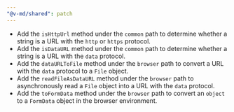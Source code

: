 ```yaml
---
"@v-md/shared": patch
---
```


- Add the `isHttpUrl` method under the `common` path to determine whether a string is a URL with the `http` or `https` protocol.
- Add the `isDataURL` method under the `common` path to determine whether a string is a URL with the `data` protocol.
- Add the `dataURLToFile` method under the `browser` path to convert a URL with the `data` protocol to a `File` object.
- Add the `readFileAsDataURL` method under the `browser` path to asynchronously read a `File` object into a URL with the `data` protocol.
- Add the `toFormData` method under the `browser` path to convert an `object` to a `FormData` object in the browser environment.
